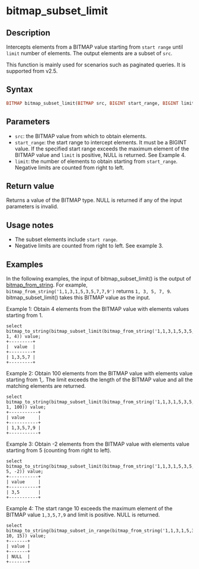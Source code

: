 # bitmap_subset_limit

## Description

Intercepts elements from a BITMAP value starting from `start range` until `limit` number of elements. The output elements are a subset of `src`.

This function is mainly used for scenarios such as paginated queries. It is supported from v2.5.

## Syntax

```Haskell
BITMAP bitmap_subset_limit(BITMAP src, BIGINT start_range, BIGINT limit)
```

## Parameters

- `src`: the BITMAP value from which to obtain elements.
- `start_range`: the start range to intercept elements. It must be a BIGINT value. If the specified start range exceeds the maximum element of the BITMAP value and `limit` is positive, NULL is returned. See Example 4.
- `limit`: the number of elements to obtain starting from `start_range`. Negative limits are counted from right to left.

## Return value

Returns a value of the BITMAP type. NULL is returned if any of the input parameters is invalid.

## Usage notes

- The subset elements include `start range`.
- Negative limits are counted from right to left. See example 3.

## Examples

In the following examples, the input of bitmap_subset_limit() is the output of [bitmap_from_string](./bitmap_from_string.md). For example, `bitmap_from_string('1,1,3,1,5,3,5,7,7,9')` returns `1, 3, 5, 7, 9`. bitmap_subset_limit() takes this BITMAP value as the input.

Example 1: Obtain 4 elements from the BITMAP value with elements values starting from 1.

```Plaintext
select bitmap_to_string(bitmap_subset_limit(bitmap_from_string('1,1,3,1,5,3,5,7,7,9'), 1, 4)) value;
+---------+
|  value  |
+---------+
| 1,3,5,7 |
+---------+
```

Example 2: Obtain 100 elements from the BITMAP value with elements value starting from 1,. The limit exceeds the length of the BITMAP value and all the matching elements are returned.

```Plaintext
select bitmap_to_string(bitmap_subset_limit(bitmap_from_string('1,1,3,1,5,3,5,7,7,9'), 1, 100)) value;
+-----------+
| value     |
+-----------+
| 1,3,5,7,9 |
+-----------+
```

Example 3: Obtain -2 elements from the BITMAP value with elements value starting from 5 (counting from right to left).

```Plaintext
select bitmap_to_string(bitmap_subset_limit(bitmap_from_string('1,1,3,1,5,3,5,7,7,9'), 5, -2)) value;
+-----------+
| value     |
+-----------+
| 3,5       |
+-----------+
```

Example 4: The start range 10 exceeds the maximum element of the BITMAP value `1,3,5,7,9` and limit is positive. NULL is returned.

```Plain
select bitmap_to_string(bitmap_subset_in_range(bitmap_from_string('1,1,3,1,5,3,5,7,7,9'), 10, 15)) value;
+-------+
| value |
+-------+
| NULL  |
+-------+
```
